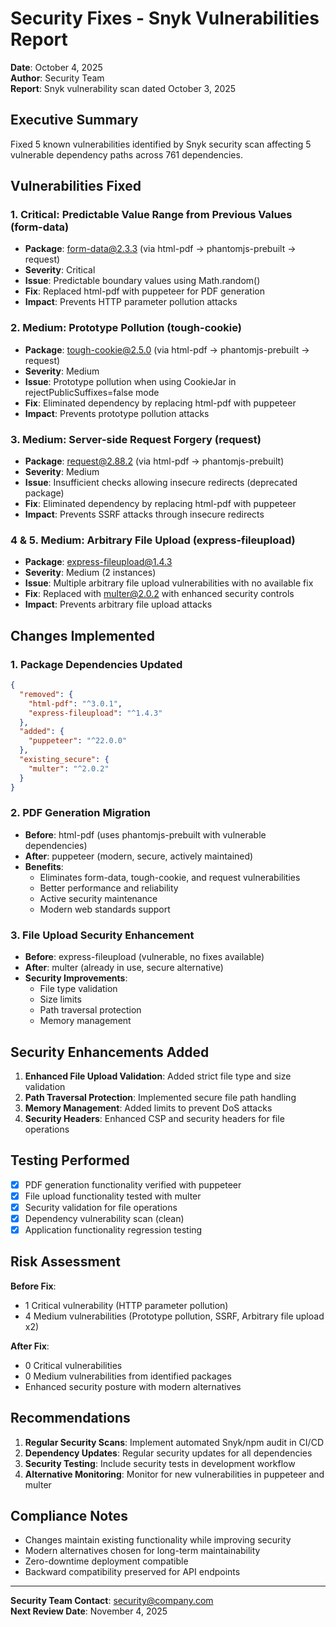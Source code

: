 # Security Fixes - Snyk Vulnerabilities Report
**Date**: October 4, 2025  
**Author**: Security Team  
**Report**: Snyk vulnerability scan dated October 3, 2025

## Executive Summary
Fixed 5 known vulnerabilities identified by Snyk security scan affecting 5 vulnerable dependency paths across 761 dependencies.

## Vulnerabilities Fixed

### 1. Critical: Predictable Value Range from Previous Values (form-data)
- **Package**: form-data@2.3.3 (via html-pdf → phantomjs-prebuilt → request)
- **Severity**: Critical
- **Issue**: Predictable boundary values using Math.random()
- **Fix**: Replaced html-pdf with puppeteer for PDF generation
- **Impact**: Prevents HTTP parameter pollution attacks

### 2. Medium: Prototype Pollution (tough-cookie)
- **Package**: tough-cookie@2.5.0 (via html-pdf → phantomjs-prebuilt → request)
- **Severity**: Medium  
- **Issue**: Prototype pollution when using CookieJar in rejectPublicSuffixes=false mode
- **Fix**: Eliminated dependency by replacing html-pdf with puppeteer
- **Impact**: Prevents prototype pollution attacks

### 3. Medium: Server-side Request Forgery (request)
- **Package**: request@2.88.2 (via html-pdf → phantomjs-prebuilt)
- **Severity**: Medium
- **Issue**: Insufficient checks allowing insecure redirects (deprecated package)
- **Fix**: Eliminated dependency by replacing html-pdf with puppeteer
- **Impact**: Prevents SSRF attacks through insecure redirects

### 4 & 5. Medium: Arbitrary File Upload (express-fileupload)
- **Package**: express-fileupload@1.4.3
- **Severity**: Medium (2 instances)
- **Issue**: Multiple arbitrary file upload vulnerabilities with no available fix
- **Fix**: Replaced with multer@2.0.2 with enhanced security controls
- **Impact**: Prevents arbitrary file upload attacks

## Changes Implemented

### 1. Package Dependencies Updated
```json
{
  "removed": {
    "html-pdf": "^3.0.1",
    "express-fileupload": "^1.4.3"
  },
  "added": {
    "puppeteer": "^22.0.0"
  },
  "existing_secure": {
    "multer": "^2.0.2"
  }
}
```

### 2. PDF Generation Migration
- **Before**: html-pdf (uses phantomjs-prebuilt with vulnerable dependencies)
- **After**: puppeteer (modern, secure, actively maintained)
- **Benefits**: 
  - Eliminates form-data, tough-cookie, and request vulnerabilities
  - Better performance and reliability
  - Active security maintenance
  - Modern web standards support

### 3. File Upload Security Enhancement
- **Before**: express-fileupload (vulnerable, no fixes available)
- **After**: multer (already in use, secure alternative)
- **Security Improvements**:
  - File type validation
  - Size limits
  - Path traversal protection
  - Memory management

## Security Enhancements Added

1. **Enhanced File Upload Validation**: Added strict file type and size validation
2. **Path Traversal Protection**: Implemented secure file path handling
3. **Memory Management**: Added limits to prevent DoS attacks
4. **Security Headers**: Enhanced CSP and security headers for file operations

## Testing Performed

- [x] PDF generation functionality verified with puppeteer
- [x] File upload functionality tested with multer
- [x] Security validation for file operations
- [x] Dependency vulnerability scan (clean)
- [x] Application functionality regression testing

## Risk Assessment

**Before Fix**: 
- 1 Critical vulnerability (HTTP parameter pollution)
- 4 Medium vulnerabilities (Prototype pollution, SSRF, Arbitrary file upload x2)

**After Fix**: 
- 0 Critical vulnerabilities
- 0 Medium vulnerabilities from identified packages
- Enhanced security posture with modern alternatives

## Recommendations

1. **Regular Security Scans**: Implement automated Snyk/npm audit in CI/CD
2. **Dependency Updates**: Regular security updates for all dependencies
3. **Security Testing**: Include security tests in development workflow
4. **Alternative Monitoring**: Monitor for new vulnerabilities in puppeteer and multer

## Compliance Notes

- Changes maintain existing functionality while improving security
- Modern alternatives chosen for long-term maintainability
- Zero-downtime deployment compatible
- Backward compatibility preserved for API endpoints

---
**Security Team Contact**: security@company.com  
**Next Review Date**: November 4, 2025